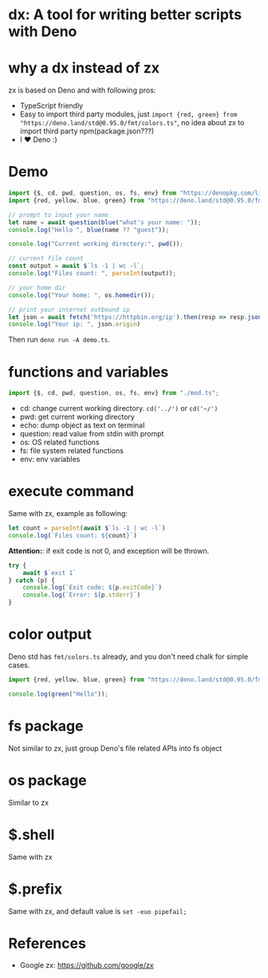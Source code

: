 dx: A tool for writing better scripts with Deno
==========================================

# why a dx instead of zx

zx is based on Deno and with following pros:

* TypeScript friendly
* Easy to import third party modules, just `import {red, green} from "https://deno.land/std@0.95.0/fmt/colors.ts"`, no idea about zx to import third party npm(package.json???)
* I ❤️ Deno  :)

# Demo

```typescript
import {$, cd, pwd, question, os, fs, env} from "https://denopkg.com/linux-china/dx/mod.ts";
import {red, yellow, blue, green} from "https://deno.land/std@0.95.0/fmt/colors.ts";

// prompt to input your name
let name = await question(blue("what's your name: "));
console.log("Hello ", blue(name ?? "guest"));

console.log("Current working directory:", pwd());

// current file count
const output = await $`ls -1 | wc -l`;
console.log("Files count: ", parseInt(output));

// your home dir
console.log("Your home: ", os.homedir());

// print your internet outbound ip
let json = await fetch('https://httpbin.org/ip').then(resp => resp.json());
console.log("Your ip: ", json.origin)
```

Then run `deno run -A demo.ts`.

# functions and variables

```typescript
import {$, cd, pwd, question, os, fs, env} from "./mod.ts";
```

* cd: change current working directory. `cd('../')` or `cd('~/')`
* pwd: get current working directory
* echo:  dump object as text on terminal
* question: read value from stdin with prompt
* os: OS related functions
* fs: file system related functions
* env: env variables

# execute command

Same with zx, example as following:

```typescript
let count = parseInt(await $`ls -1 | wc -l`)
console.log(`Files count: ${count}`)
```

**Attention:**: if exit code is not 0, and exception will be thrown.

```typescript
try {
    await $`exit 1`
} catch (p) {
    console.log(`Exit code: ${p.exitCode}`)
    console.log(`Error: ${p.stderr}`)
}
```

# color output

Deno std has `fmt/colors.ts` already, and you don't need chalk for simple cases.

```typescript
import {red, yellow, blue, green} from "https://deno.land/std@0.95.0/fmt/colors.ts";

console.log(green("Hello"));
```

# fs package

Not similar to zx, just group Deno's file related APIs into fs object

# os package

Similar to zx

# $.shell

Same with zx

# $.prefix

Same with zx, and default value is `set -euo pipefail;`

# References

* Google zx: https://github.com/google/zx

